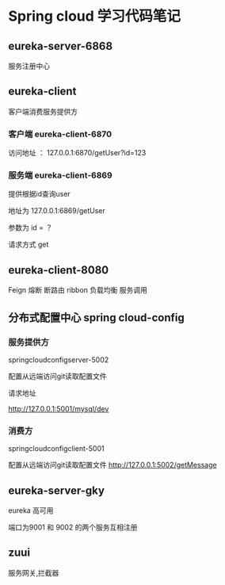 # Spring cloud 学习代码笔记



## eureka-server-6868

服务注册中心

## eureka-client 

客户端消费服务提供方

### 客户端  eureka-client-6870  

访问地址 ： 127.0.0.1:6870/getUser?id=123

### 服务端  eureka-client-6869

提供根据id查询user 

地址为 127.0.0.1:6869/getUser

参数为 id = ？

请求方式 get

  

## eureka-client-8080

Feign 熔断 断路由
ribbon 负载均衡
服务调用


## 分布式配置中心  spring cloud-config 

### 服务提供方
springcloudconfigserver-5002

配置从远端访问git读取配置文件

请求地址 

http://127.0.0.1:5001/mysql/dev 


### 消费方
springcloudconfigclient-5001

配置从远端访问git读取配置文件
http://127.0.0.1:5002/getMessage




## eureka-server-gky
eureka 高可用

端口为9001 和 9002 的两个服务互相注册



## zuui 

服务网关,拦截器



